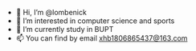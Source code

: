 - 👋 Hi, I’m @lombenick
- 👀 I’m interested in computer science and sports
- 🌱 I’m currently study in BUPT
- 📫 You can find by email xhb1806865437@163.com

